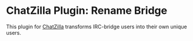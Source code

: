 # ChatZilla Plugin: Rename Bridge

This plugin for [ChatZilla](http://chatzilla.hacksrus.com/) transforms IRC-bridge users into their own unique users.
